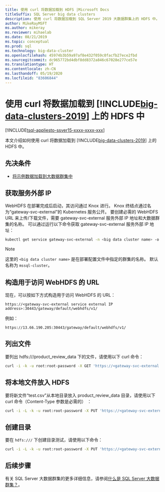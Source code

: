```yaml
---
title: 使用 curl 将数据加载到 HDFS |Microsoft Docs
titleSuffix: SQL Server big data clusters
description: 使用 curl 将数据加载到 SQL Server 2019 大数据群集上的 HDFS 中。
author: MikeRayMSFT
ms.author: mikeray
ms.reviewer: mihaelab
ms.date: 08/21/2019
ms.topic: conceptual
ms.prod: sql
ms.technology: big-data-cluster
ms.openlocfilehash: 45974b3b59a97af8e432f059c0facfb27ece2fbd
ms.sourcegitcommit: dc965772bd4dbf8dd8372a846c67028e277ce57e
ms.translationtype: HT
ms.contentlocale: zh-CN
ms.lasthandoff: 05/19/2020
ms.locfileid: "83606844"
---
```

# <a name="use-curl-to-load-data-into-hdfs-on-big-data-clusters-2019"></a>使用 curl 将数据加载到 [!INCLUDE[big-data-clusters-2019](../includes/ssbigdataclusters-ss-nover.md)] 上的 HDFS 中

[!INCLUDE[tsql-appliesto-ssver15-xxxx-xxxx-xxx](../includes/tsql-appliesto-ssver15-xxxx-xxxx-xxx.md)]

本文介绍如何使用 curl 将数据加载到 [!INCLUDE[big-data-clusters-2019](../includes/ssbigdataclusters-ver15.md)] 上的 HDFS 中。

## <a name="prerequisites"></a><a id="prereqs"></a>先决条件

- [将示例数据加载到大数据群集中](tutorial-load-sample-data.md)

## <a name="obtain-the-service-external-ip"></a>获取服务外部 IP

WebHDFS 在部署完成后启动，其访问通过 Knox 进行。 Knox 终结点通过名为“gateway-svc-external”的 Kubernetes 服务公开。  要创建必需的 WebHDFS URL 来上传/下载文件，需要 gateway-svc-external 服务外部 IP 地址和大数据群集的名称。 可以通过运行以下命令获取 gateway-svc-external 服务外部 IP 地址：

```bash
kubectl get service gateway-svc-external -n <big data cluster name> -o json | jq -r .status.loadBalancer.ingress[0].ip
```

> [!NOTE]
> 这里的 `<big data cluster name>` 是在部署配置文件中指定的群集的名称。 默认名称为 `mssql-cluster`。

## <a name="construct-the-url-to-access-webhdfs"></a>构造用于访问 WebHDFS 的 URL

现在，可以按如下方式构造用于访问 WebHDFS 的 URL：

`https://<gateway-svc-external service external IP address>:30443/gateway/default/webhdfs/v1/`

例如：

`https://13.66.190.205:30443/gateway/default/webhdfs/v1/`

## <a name="list-a-file"></a>列出文件

要列出 hdfs:///product_review_data 下的文件，请使用以下 curl 命令：

```bash
curl -i -k -u root:root-password -X GET 'https://<gateway-svc-external IP external address>:30443/gateway/default/webhdfs/v1/product_review_data/?op=liststatus'
```

## <a name="put-a-local-file-into-hdfs"></a>将本地文件放入 HDFS

要将新文件“test.csv”从本地目录放入 product_review_data 目录，请使用以下 curl 命令（Content-Type 参数是必需的） ：

```bash
curl -i -L -k -u root:root-password -X PUT 'https://<gateway-svc-external IP external address>:30443/gateway/default/webhdfs/v1/product_review_data/test.csv?op=create' -H 'Content-Type: application/octet-stream' -T 'test.csv'
```

## <a name="create-a-directory"></a>创建目录

要在 `hdfs:///` 下创建目录测试，请使用以下命令：

```bash
curl -i -L -k -u root:root-password -X PUT 'https://<gateway-svc-external IP external address>:30443/gateway/default/webhdfs/v1/test?op=MKDIRS'
```

## <a name="next-steps"></a>后续步骤

有关 SQL Server 大数据群集的更多详细信息，请参阅[什么是 SQL Server 大数据群集？](big-data-cluster-overview.md)。
